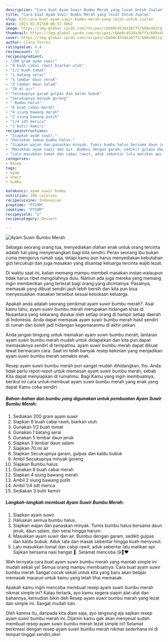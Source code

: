 ```yaml
---
description: "Cara buat Ayam Suwir Bumbu Merah yang lezat Untuk Jualan"
title: "Cara buat Ayam Suwir Bumbu Merah yang lezat Untuk Jualan"
slug: 633-cara-buat-ayam-suwir-bumbu-merah-yang-lezat-untuk-jualan
date: 2021-02-01T00:08:57.906Z
image: https://img-global.cpcdn.com/recipes/cbbb0c453da36ff5/680x482cq70/ayam-suwir-bumbu-merah-foto-resep-utama.jpg
thumbnail: https://img-global.cpcdn.com/recipes/cbbb0c453da36ff5/680x482cq70/ayam-suwir-bumbu-merah-foto-resep-utama.jpg
cover: https://img-global.cpcdn.com/recipes/cbbb0c453da36ff5/680x482cq70/ayam-suwir-bumbu-merah-foto-resep-utama.jpg
author: Clara Torres
ratingvalue: 4.4
reviewcount: 15
recipeingredient:
- "200 gram ayam suwir"
- "8 buah cabai rawit biarkan utuh"
- "1/2 buah tomat"
- "1 batang serai"
- "5 lembar daun jeruk"
- "3 lembar daun salam"
- "70 ml air"
- "Secukupnya garam gulpas dan kaldu bubuk"
- "Secukupnya minyak goreng"
- " Bumbu halus"
- "6 buah cabai merah"
- "4 siung bawang merah"
- "2 siung bawang putih"
- "1/4 sdt merica"
- "3 butir kemiri"
recipeinstructions:
- "Siapkan ayam suwir."
- "Haluskan semua bumbu halus."
- "Siapkan wajan dan panaskan minyak. Tumis bumbu halus bersama daun jeruk, daun salam, dan serai hingga harum."
- "Masukkan ayam suwir dan air. Bumbui dengan garam, sedikit gulpas dan kaldu bubuk. Aduk rata dan masak sebentar hingga kuah menyusut."
- "Lalu masukkan tomat dan cabai rawit, aduk sebentar lalu matikan api. Sajikan bersama nasi hangat 🥰. Selamat mencoba 😘🙏❤️"
categories:
- Resep
tags:
- ayam
- suwir
- bumbu

katakunci: ayam suwir bumbu 
nutrition: 109 calories
recipecuisine: Indonesian
preptime: "PT29M"
cooktime: "PT39M"
recipeyield: "2"
recipecategory: Dessert

---
```



![Ayam Suwir Bumbu Merah](https://img-global.cpcdn.com/recipes/cbbb0c453da36ff5/680x482cq70/ayam-suwir-bumbu-merah-foto-resep-utama.jpg)

Sebagai seorang orang tua, menyediakan olahan enak untuk orang tercinta adalah hal yang menyenangkan bagi kita sendiri. Peran seorang ibu bukan cuma mengurus rumah saja, tetapi kamu pun harus menyediakan kebutuhan gizi tercukupi dan juga masakan yang disantap keluarga tercinta wajib lezat.

Di waktu  saat ini, kalian memang mampu membeli masakan instan walaupun tidak harus ribet mengolahnya dulu. Namun ada juga mereka yang memang ingin memberikan yang terlezat bagi orang yang dicintainya. Pasalnya, memasak yang dibuat sendiri jauh lebih bersih dan kita pun bisa menyesuaikan masakan tersebut sesuai kesukaan keluarga. 



Apakah anda adalah seorang penikmat ayam suwir bumbu merah?. Asal kamu tahu, ayam suwir bumbu merah merupakan hidangan khas di Nusantara yang sekarang disukai oleh setiap orang di hampir setiap daerah di Indonesia. Anda dapat memasak ayam suwir bumbu merah hasil sendiri di rumah dan boleh jadi hidangan kegemaranmu di akhir pekan.

Anda jangan bingung untuk memakan ayam suwir bumbu merah, lantaran ayam suwir bumbu merah mudah untuk didapatkan dan kita pun dapat memasaknya sendiri di tempatmu. ayam suwir bumbu merah dapat dibuat lewat bermacam cara. Saat ini telah banyak resep kekinian yang menjadikan ayam suwir bumbu merah semakin enak.

Resep ayam suwir bumbu merah pun sangat mudah dihidangkan, lho. Anda tidak perlu repot-repot untuk memesan ayam suwir bumbu merah, sebab Kita dapat menyiapkan di rumahmu. Bagi Kamu yang ingin membuatnya, berikut ini cara untuk membuat ayam suwir bumbu merah yang enak yang dapat Kamu coba sendiri.

<!--inarticleads1-->

##### Bahan-bahan dan bumbu yang digunakan untuk pembuatan Ayam Suwir Bumbu Merah:

1. Sediakan 200 gram ayam suwir
1. Siapkan 8 buah cabai rawit, biarkan utuh
1. Gunakan 1/2 buah tomat
1. Gunakan 1 batang serai
1. Gunakan 5 lembar daun jeruk
1. Siapkan 3 lembar daun salam
1. Siapkan 70 ml air
1. Siapkan Secukupnya garam, gulpas dan kaldu bubuk
1. Ambil Secukupnya minyak goreng
1. Siapkan  Bumbu halus:
1. Gunakan 6 buah cabai merah
1. Siapkan 4 siung bawang merah
1. Ambil 2 siung bawang putih
1. Ambil 1/4 sdt merica
1. Sediakan 3 butir kemiri




<!--inarticleads2-->

##### Langkah-langkah membuat Ayam Suwir Bumbu Merah:

1. Siapkan ayam suwir.
1. Haluskan semua bumbu halus.
1. Siapkan wajan dan panaskan minyak. Tumis bumbu halus bersama daun jeruk, daun salam, dan serai hingga harum.
1. Masukkan ayam suwir dan air. Bumbui dengan garam, sedikit gulpas dan kaldu bubuk. Aduk rata dan masak sebentar hingga kuah menyusut.
1. Lalu masukkan tomat dan cabai rawit, aduk sebentar lalu matikan api. Sajikan bersama nasi hangat 🥰. Selamat mencoba 😘🙏❤️




Wah ternyata cara buat ayam suwir bumbu merah yang mantab simple ini mudah sekali ya! Semua orang mampu membuatnya. Cara buat ayam suwir bumbu merah Sangat cocok sekali untuk kita yang baru akan belajar memasak maupun untuk kamu yang telah lihai memasak.

Apakah kamu ingin mencoba membuat resep ayam suwir bumbu merah nikmat simple ini? Kalau tertarik, ayo kamu segera siapin alat-alat dan bahannya, kemudian bikin deh Resep ayam suwir bumbu merah yang lezat dan simple ini. Sangat mudah kan. 

Oleh karena itu, daripada kita diam saja, ayo langsung aja sajikan resep ayam suwir bumbu merah ini. Dijamin kamu gak akan menyesal sudah membuat resep ayam suwir bumbu merah lezat simple ini! Selamat berkreasi dengan resep ayam suwir bumbu merah nikmat sederhana ini di tempat tinggal sendiri,oke!.

